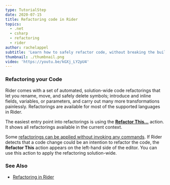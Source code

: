 ```yaml
---
type: TutorialStep
date: 2020-07-15
title: Refactoring code in Rider
topics:
  - .net
  - csharp
  - refactoring
  - rider
author: rachelappel
subtitle: 'Learn how to safely refactor code, without breaking the build.'
thumbnail: ./thumbnail.png
video: 'https://youtu.be/kGXj_LY2pU4'
---
```


### Refactoring your Code

Rider comes with a set of automated, solution-wide code refactorings that let you rename, move, and safely delete symbols;
introduce and inline fields, variables, or parameters, and carry out many more transformations painlessly. Refactorings
are available for most of the supported languages in Rider.

The easiest entry point into refactorings is using the [**Refactor This...**](https://www.jetbrains.com/help/rider/Refactor_This.html)
action. It shows all refactorings available in the current context.

Some [refactorings can be applied without invoking any commands](https://www.jetbrains.com/help/rider/Refactorings__Inplace_Refactorings.html).
If Rider detects that a code change could be an intention to refactor the code, the **Refactor This** action appears on
the left-hand side of the editor. You can use this action to apply the refactoring solution-wide.

### See Also

- [Refactoring in Rider](https://www.jetbrains.com/help/rider/Refactorings__Index.html)
